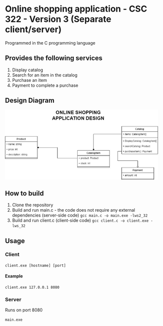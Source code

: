 # Online shopping application - CSC 322 - Version 3 (Separate client/server)

Programmed in the C programming language

## Provides the following services

1. Display catalog
2. Search for an item in the catalog
3. Purchase an item
4. Payment to complete a purchase

## Design Diagram

![UML diagram](design.jpg)

## How to build

1. Clone the repository
2. Build and run main.c - the code does not require any external dependencies (server-side code)
   `gcc main.c -o main.exe -lws2_32`
3. Build and run client.c (client-side code)
   `gcc client.c -o client.exe -lws_32`

## Usage

### Client

`client.exe [hostname] [port]`

#### Example

`client.exe 127.0.0.1 8080`

### Server

Runs on port 8080

`main.exe`
